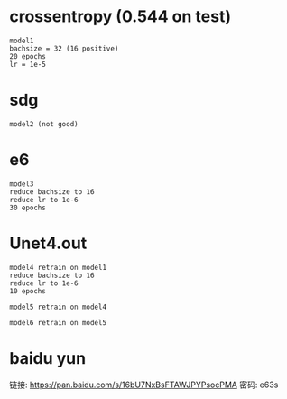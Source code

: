 # crossentropy (0.544 on test)
    model1
    bachsize = 32 (16 positive)
    20 epochs
    lr = 1e-5

# sdg
    model2 (not good)

# e6
    model3
    reduce bachsize to 16
    reduce lr to 1e-6
    30 epochs

# Unet4.out
    model4 retrain on model1
    reduce bachsize to 16
    reduce lr to 1e-6
    10 epochs

    model5 retrain on model4

    model6 retrain on model5

# baidu yun
链接: https://pan.baidu.com/s/16bU7NxBsFTAWJPYPsocPMA 密码: e63s


